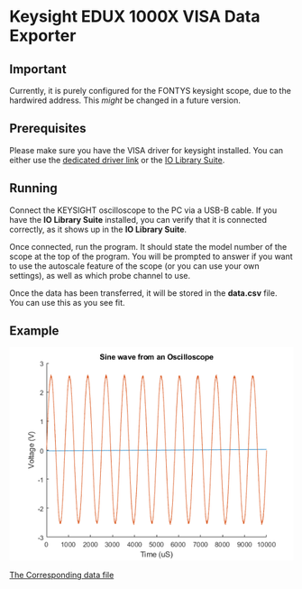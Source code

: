 # Keysight EDUX 1000X VISA Data Exporter

## Important

Currently, it is purely configured for the FONTYS keysight scope, due to the hardwired address. This *might* be changed in a future version.

## Prerequisites

Please make sure you have the VISA driver for keysight installed.
You can either use the [dedicated driver link](https://www.keysight.com/us/en/lib/software-detail/computer-software/visa-shared-components-downloads-2504667.html) or the [IO Library Suite](https://www.keysight.com/us/en/lib/software-detail/computer-software/io-libraries-suite-downloads-2175637.html).

## Running

Connect the KEYSIGHT oscilloscope to the PC via a USB-B cable. If you have the **IO Library Suite** installed, you can verify that it is connected correctly, as it shows up in the **IO Library Suite**.

Once connected, run the program. It should state the model number of the scope at the top of the program.
You will be prompted to answer if you want to use the autoscale feature of the scope (or you can use your own settings), as well as which probe channel to use.

Once the data has been transferred, it will be stored in the **data.csv** file. You can use this as you see fit.

## Example

![A sine wave figure](./example/figure.png)

[The Corresponding data file](./example/data.csv)
